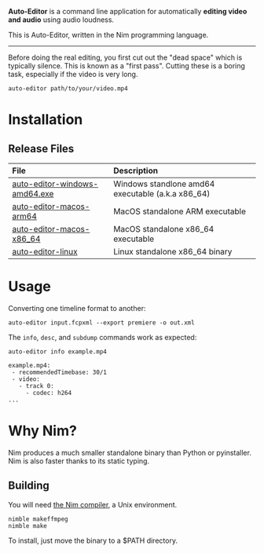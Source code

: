 **Auto-Editor** is a command line application for automatically **editing video and audio** using audio loudness.

This is Auto-Editor, written in the Nim programming language.

---

Before doing the real editing, you first cut out the "dead space" which is typically silence. This is known as a "first pass". Cutting these is a boring task, especially if the video is very long.

```
auto-editor path/to/your/video.mp4
```


# Installation

## Release Files

File|Description
:---|:---
[auto-editor-windows-amd64.exe](https://github.com/WyattBlue/nim-auto-editor/releases/latest/download/auto-editor-windows-amd64.exe)|Windows standlone amd64 executable (a.k.a x86_64)
[auto-editor-macos-arm64](https://github.com/WyattBlue/nim-auto-editor/releases/latest/download/auto-editor-macos-arm64)|MacOS standalone ARM executable
[auto-editor-macos-x86_64](https://github.com/WyattBlue/nim-auto-editor/releases/latest/download/auto-editor-macos-x86_64)|MacOS standalone x86_64 executable
[auto-editor-linux](https://github.com/WyattBlue/nim-auto-editor/releases/latest/download/auto-editor-linux-x86_64)|Linux standalone x86_64 binary

# Usage

Converting one timeline format to another:
```
auto-editor input.fcpxml --export premiere -o out.xml
```


The `info`, `desc`, and `subdump` commands work as expected:

```
auto-editor info example.mp4

example.mp4:
 - recommendedTimebase: 30/1
 - video:
   - track 0:
     - codec: h264
...
```

# Why Nim?
Nim produces a much smaller standalone binary than Python or pyinstaller. Nim is also faster thanks to its static typing.

## Building
You will need [the Nim compiler](https://nim-lang.org/), a Unix environment.

```
nimble makeffmpeg
nimble make
```

To install, just move the binary to a $PATH directory.
